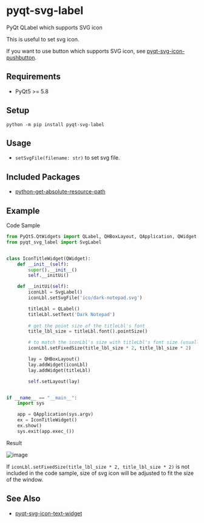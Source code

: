 # pyqt-svg-label
PyQt QLabel which supports SVG icon

This is useful to set svg icon.

If you want to use button which supports SVG icon, see <a href="https://github.com/yjg30737/pyqt-svg-icon-pushbutton.git">pyqt-svg-icon-pushbutton</a>.

## Requirements
* PyQt5 >= 5.8

## Setup
`python -m pip install pyqt-svg-label`

## Usage
* `setSvgFile(filename: str)` to set svg file.

## Included Packages
* <a href="https://github.com/yjg30737/python-get-absolute-resource-path.git">python-get-absolute-resource-path</a>

## Example
Code Sample
```python
from PyQt5.QtWidgets import QLabel, QHBoxLayout, QApplication, QWidget
from pyqt_svg_label import SvgLabel


class IconTitleWidget(QWidget):
    def __init__(self):
        super().__init__()
        self.__initUi()

    def __initUi(self):
        iconLbl = SvgLabel()
        iconLbl.setSvgFile('ico/dark-notepad.svg')

        titleLbl = QLabel()
        titleLbl.setText('Dark Notepad')
        
        # get the point size of the titleLbl's font
        title_lbl_size = titleLbl.font().pointSize()

        # to match the iconLbl's size with titleLbl's font size (usually double size is appropriate)
        iconLbl.setFixedSize(title_lbl_size * 2, title_lbl_size * 2)

        lay = QHBoxLayout()
        lay.addWidget(iconLbl)
        lay.addWidget(titleLbl)

        self.setLayout(lay)


if __name__ == "__main__":
    import sys

    app = QApplication(sys.argv)
    ex = IconTitleWidget()
    ex.show()
    sys.exit(app.exec_())
```

Result

![image](https://user-images.githubusercontent.com/55078043/153744599-c563f628-de57-48b1-941c-5b5f3fe4621c.png)

If `iconLbl.setFixedSize(title_lbl_size * 2, title_lbl_size * 2)` is not included in the code sample, size of svg icon will be adjusted to fit the size of the window.  

## See Also
* <a href="https://github.com/yjg30737/pyqt-svg-icon-text-widget.git">pyqt-svg-icon-text-widget</a>
